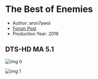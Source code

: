 # The Best of Enemies

* Author: aron7awol
* [Forum Post](https://www.avsforum.com/threads/bass-eq-for-filtered-movies.2995212/post-58266120)
* Production Year: 2019

## DTS-HD MA 5.1

![img 0](https://i.imgur.com/vCflPgy.jpg)

![img 1](https://i.imgur.com/wjk5DbS.png)

